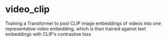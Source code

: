 # video_clip
Training a Transformer to pool CLIP image embeddings of videos into one representative video embedding, which is then trained against text embeddings with CLIP's contrastive loss
